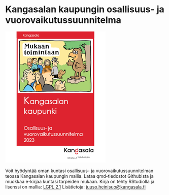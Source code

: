 # Kangasalan kaupungin osallisuus- ja vuorovaikutussuunnitelma

<img src="https://github.com/Kangasalakehitys/osallisuus/blob/main/docs/themes/Kangasala_cover.png">

Voit hyödyntää oman kuntasi osallisuus- ja vuorovaikutussuunnitelman teossa Kangasalan kaupungin mallia. Lataa qmd-tiedostot Githubista ja muokkaa e-kirjaa kuntasi tarpeiden mukaan.
Kirja on tehty RStudiolla ja lisenssi on mallia: [LGPL 2.1](https://www.gnu.org/licenses/old-licenses/lgpl-2.1.en.html)
Lisätietoja: juuso.heinisuo@kangasala.fi




